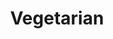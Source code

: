 ---
title: "Vegetarian"
description: "mushrooms, green peppers, olives, onions, & tomatoes"
price_s: "13"
price_m: "20"
price_l: "22"
price_xl: "26"
weight: "7"
hidden: true
---